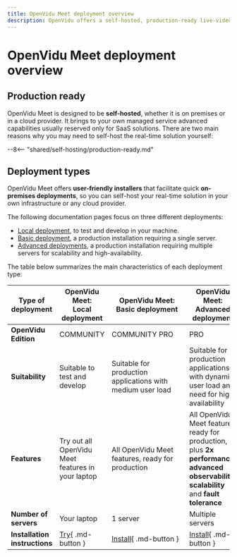 ```yaml
---
title: OpenVidu Meet deployment overview
description: OpenVidu offers a self-hosted, production-ready live-video platform with advanced capabilities, including performance, scalability, fault tolerance and observability.
---
```


# OpenVidu Meet deployment overview

## Production ready

OpenVidu Meet is designed to be **self-hosted**, whether it is on premises or in a cloud provider. It brings to your own managed service advanced capabilities usually reserved only for SaaS solutions. There are two main reasons why you may need to self-host the real-time solution yourself:

--8<-- "shared/self-hosting/production-ready.md"

## Deployment types

OpenVidu Meet offers **user-friendly installers** that facilitate quick **on-premises deployments**, so you can self-host your real-time solution in your own infrastructure or any cloud provider.

The following documentation pages focus on three different deployments:

- [Local deployment](./local.md), to test and develop in your machine.
- [Basic deployment](./basic.md), a production installation requiring a single server.
- [Advanced deployments](./advanced.md), a production installation requiring multiple servers for scalability and high-availability.

The table below summarizes the main characteristics of each deployment type:

| Type of deployment        | <strong><span class="no-break">OpenVidu Meet:</span><br>Local deployment</strong> | <div style="width:10em"><strong>OpenVidu Meet:<br><span class="no-break">Basic deployment</span></strong></div> | <strong>OpenVidu Meet:<br><span class="no-break">Advanced deployment</span></strong> |
| ------------------------- | ------------------------------------ | -------------------- | ---------------- |
| **OpenVidu Edition**          | <span class="openvidu-tag openvidu-community-tag">COMMUNITY</span> | <span class="openvidu-tag openvidu-community-tag">COMMUNITY</span> <span class="openvidu-tag openvidu-pro-tag">PRO</span> | <span class="openvidu-tag openvidu-pro-tag">PRO</span> |
| **Suitability**               | Suitable to test and develop | Suitable for production applications with medium user load | Suitable for production applications with dynamic user load and need for high availability |
| **Features**               | Try out all OpenVidu Meet features in your laptop | All OpenVidu Meet features, ready for production | All OpenVidu Meet features ready for production, plus **2x performance**, **advanced observability**, **scalability** and **fault tolerance** |
| **Number of servers**         | Your laptop | 1 server | Multiple servers |
| **Installation instructions** | [Try](./local.md){ .md-button } | [Install](./basic.md){ .md-button } | [Install](./advanced.md){ .md-button } |
